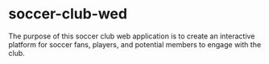 # soccer-club-wed

The purpose of this soccer club web application is to create an interactive platform for soccer fans, players, and potential members to engage with the club.
